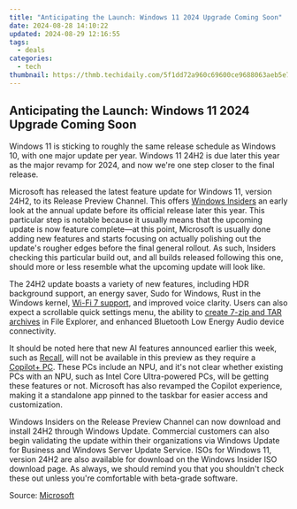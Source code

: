 ```yaml
---
title: "Anticipating the Launch: Windows 11 2024 Upgrade Coming Soon"
date: 2024-08-28 14:10:22
updated: 2024-08-29 12:16:55
tags:
  - deals
categories:
  - tech
thumbnail: https://thmb.techidaily.com/5f1dd72a960c69600ce9688063aeb5e7a932b178d483ab7dbc13cbf4ab650189.jpg
---
```


## Anticipating the Launch: Windows 11 2024 Upgrade Coming Soon

Windows 11 is sticking to roughly the same release schedule as Windows 10, with one major update per year. Windows 11 24H2 is due later this year as the major revamp for 2024, and now we're one step closer to the final release.

 Microsoft has released the latest feature update for Windows 11, version 24H2, to its Release Preview Channel. This offers [Windows Insiders](https://tiktok-clips.techidaily.com/2024-approved-deciphering-tiktoks-pfp-code-a-thorough-analysis/) an early look at the annual update before its official release later this year. This particular step is notable because it usually means that the upcoming update is now feature complete—at this point, Microsoft is usually done adding new features and starts focusing on actually polishing out the update's rougher edges before the final general rollout. As such, Insiders checking this particular build out, and all builds released following this one, should more or less resemble what the upcoming update will look like.

 The 24H2 update boasts a variety of new features, including HDR background support, an energy saver, Sudo for Windows, Rust in the Windows kernel, [Wi-Fi 7 support](https://buynow-info.techidaily.com/in-depth-look-at-the-updated-ratchet-and-clank-experience/), and improved voice clarity. Users can also expect a scrollable quick settings menu, the ability to [create 7-zip and TAR archives](https://driver-error.techidaily.com/idt-software-update-solving-unrecognized-device-issues-effectively/) in File Explorer, and enhanced Bluetooth Low Energy Audio device connectivity.

 It should be noted here that new AI features announced earlier this week, such as [Recall](https://tech-hub.techidaily.com/leveraging-chatgpt-for-effective-meditation-routines-a-step-by-step-guide/), will not be available in this preview as they require a [Copilot+ PC](https://change-location.techidaily.com/how-to-stop-my-spouse-from-spying-on-my-motorola-moto-g24-drfone-by-drfone-virtual-android/). These PCs include an NPU, and it's not clear whether existing PCs with an NPU, such as Intel Core Ultra-powered PCs, will be getting these features or not. Microsoft has also revamped the Copilot experience, making it a standalone app pinned to the taskbar for easier access and customization.

 Windows Insiders on the Release Preview Channel can now download and install 24H2 through Windows Update. Commercial customers can also begin validating the update within their organizations via Windows Update for Business and Windows Server Update Service. ISOs for Windows 11, version 24H2 are also available for download on the Windows Insider ISO download page. As always, we should remind you that you shouldn't check these out unless you're comfortable with beta-grade software.

 Source: [Microsoft](https://blogs.windows.com/windows-insider/2024/05/22/releasing-windows-11-version-24h2-to-the-release-preview-channel/)

<ins class="adsbygoogle"
     style="display:block"
     data-ad-format="autorelaxed"
     data-ad-client="ca-pub-7571918770474297"
     data-ad-slot="1223367746"></ins>



<ins class="adsbygoogle"
     style="display:block"
     data-ad-client="ca-pub-7571918770474297"
     data-ad-slot="8358498916"
     data-ad-format="auto"
     data-full-width-responsive="true"></ins>
